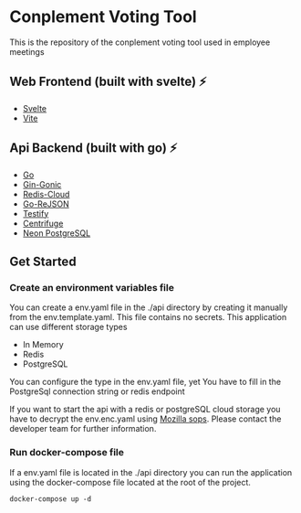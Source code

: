 # Conplement Voting Tool
This is the repository of the conplement voting tool used in employee meetings

## Web Frontend (built with svelte) ⚡️
- [Svelte](https://svelte.dev/)
- [Vite](https://vitejs.dev/)

## Api Backend (built with go) ⚡️
- [Go](https://go.dev/)
- [Gin-Gonic](https://github.com/gin-gonic/gin)
- [Redis-Cloud](https://app.redislabs.com/#/)
- [Go-ReJSON](https://github.com/nitishm/go-rejson)
- [Testify](https://github.com/stretchr/testify)
- [Centrifuge](https://github.com/centrifugal/centrifuge)
- [Neon PostgreSQL](https://neon.tech/)


## Get Started

### Create an environment variables file

You can create a env.yaml file in the ./api directory by creating it manually from the env.template.yaml. This file contains no secrets. This application can use different storage types
- In Memory
- Redis
- PostgreSQL

You can configure the type in the env.yaml file, yet You have to fill in the PostgreSql connection string or redis endpoint

If you want to start the api with a redis or postgreSQL cloud storage you have to decrypt the env.enc.yaml using [Mozilla sops](https://github.com/getsops/sops). Please contact the developer team for further information.

### Run docker-compose file

If a env.yaml file is located in the ./api directory you can run the application using the docker-compose file located at the root of the project.

```shell
docker-compose up -d
```